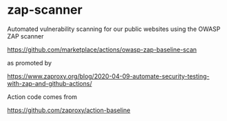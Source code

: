 # zap-scanner

Automated vulnerability scanning for our public websites using the OWASP ZAP scanner

https://github.com/marketplace/actions/owasp-zap-baseline-scan

as promoted by

https://www.zaproxy.org/blog/2020-04-09-automate-security-testing-with-zap-and-github-actions/

Action code comes from

https://github.com/zaproxy/action-baseline
